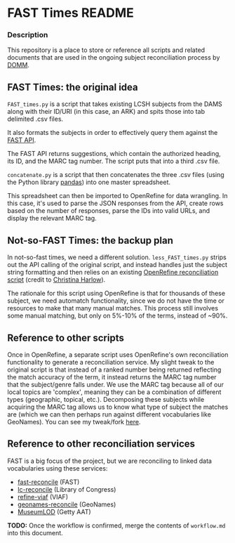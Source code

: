 # FAST Times README

### Description

This repository is a place to store or reference all scripts and related documents that are used in the ongoing subject reconciliation process by [DOMM](https://github.com/orgs/ucsdlib/teams/domm).  

## FAST Times: the original idea

`FAST_times.py` is a script that takes existing LCSH subjects from the DAMS along with their ID/URI (in this case, an ARK) and spits those into tab delimited .csv files.  

It also formats the subjects in order to effectively query them against the [FAST API](https://experimental.worldcat.org/fast/).  

The FAST API returns suggestions, which contain the authorized heading, its ID, and the MARC tag number. The script puts that into a third .csv file.  

`concatenate.py` is a script that then concatenates the three .csv files (using the Python library [pandas](http://pandas.pydata.org/pandas-docs/stable/)) into one master spreadsheet.  

This spreadsheet can then be imported to OpenRefine for data wrangling. In this case, it's used to parse the JSON responses from the API, create rows based on the number of responses, parse the IDs into valid URLs, and display the relevant MARC tag.  

## Not-so-FAST Times: the backup plan

In not-so-fast times, we need a different solution. `less_FAST_times.py` strips out the API calling of the original script, and instead handles just the subject string formatting and then relies on an existing [OpenRefine reconciliation script](https://github.com/cmh2166/fast-reconcile) (credit to [Christina Harlow](https://github.com/cmh2166)).  

The rationale for this script using OpenRefine is that for thousands of these subject, we need automatch functionality, since we do not have the time or resources to make that many manual matches. This process still involves some manual matching, but only on 5%-10% of the terms, instead of ~90%.  

## Reference to other scripts

Once in OpenRefine, a separate script uses OpenRefine's own reconciliation functionality to generate a reconciliation service. My slight tweak to the original script is that instead of a ranked number being returned reflecting the match accuracy of the term, it instead returns the MARC tag number that the subject/genre falls under. We use the MARC tag because all of our local topics are 'complex', meaning they can be a combination of different types (geographic, topical, etc.). Decomposing these subjects while acquiring the MARC tag allows us to know what type of subject the matches are (which we can then perhaps run against different vocabularies like GeoNames). You can see my tweak/fork [here](https://github.com/remerjohnson/fast-reconcile).   

## Reference to other reconciliation services

FAST is a big focus of the project, but we are reconciling to linked data vocabularies using these services:  
+ [fast-reconcile](https://github.com/remerjohnson/fast-reconcile) (FAST)
+ [lc-reconcile](https://github.com/cmh2166/lc-reconcile) (Library of Congress)
+ [refine-viaf](https://github.com/codeforkjeff/refine_viaf) (VIAF)
+ [geonames-reconcile](https://github.com/cmh2166/geonames-reconcile) (GeoNames)
+ [MuseumLOD](https://github.com/ColbyMuseum/MuseumLOD) (Getty AAT)

**TODO:** Once the workflow is confirmed, merge the contents of `workflow.md` into this document.  
